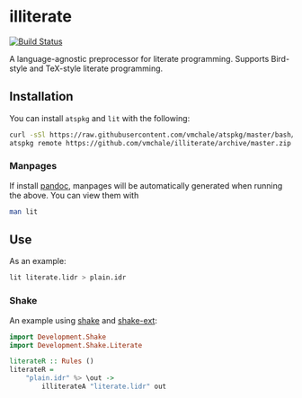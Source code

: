 # illiterate

[![Build Status](https://travis-ci.org/vmchale/illiterate.svg?branch=master)](https://travis-ci.org/vmchale/illiterate)

A language-agnostic preprocessor for literate programming. Supports Bird-style
and TeX-style literate programming.

## Installation

You can install `atspkg` and `lit` with the following:

```bash
curl -sSl https://raw.githubusercontent.com/vmchale/atspkg/master/bash/install.sh | bash -s
atspkg remote https://github.com/vmchale/illiterate/archive/master.zip
```

### Manpages

If install [pandoc](http://pandoc.org/installing.html), manpages will be
automatically generated when running the above. You can view them with

```bash
man lit
```

## Use

As an example:

```bash
lit literate.lidr > plain.idr
```

### Shake

An example using [shake](http://shakebuild.com/) and
[shake-ext](http://hackage.haskell.org/package/shake-ext):

```haskell
import Development.Shake
import Development.Shake.Literate

literateR :: Rules ()
literateR =
    "plain.idr" %> \out ->
        illiterateA "literate.lidr" out
```
